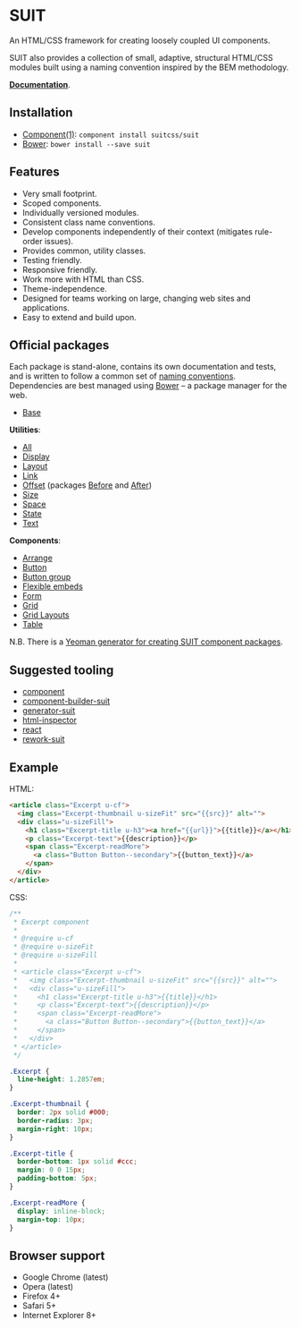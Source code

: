 # SUIT

An HTML/CSS framework for creating loosely coupled UI components.

SUIT also provides a collection of small, adaptive, structural HTML/CSS modules
built using a naming convention inspired by the BEM methodology.

**[Documentation](doc/README.md)**.


## Installation

* [Component(1)](http://component.io/): `component install suitcss/suit`
* [Bower](http://bower.io/): `bower install --save suit`

## Features

* Very small footprint.
* Scoped components.
* Individually versioned modules.
* Consistent class name conventions.
* Develop components independently of their context (mitigates rule-order
  issues).
* Provides common, utility classes.
* Testing friendly.
* Responsive friendly.
* Work more with HTML than CSS.
* Theme-independence.
* Designed for teams working on large, changing web sites and applications.
* Easy to extend and build upon.


## Official packages

Each package is stand-alone, contains its own documentation and tests, and is
written to follow a common set of [naming
conventions](doc/naming-conventions.md). Dependencies are best managed using
[Bower](http://bower.io/) – a package manager for the web.

* [Base](https://github.com/suitcss/base/)

**Utilities**:

* [All](https://github.com/suitcss/utils/)
* [Display](https://github.com/suitcss/utils-display/)
* [Layout](https://github.com/suitcss/utils-layout/)
* [Link](https://github.com/suitcss/utils-link/)
* [Offset](https://github.com/suitcss/utils-offset/) (packages [Before](https://github.com/suitcss/utils-before/) and [After](https://github.com/suitcss/utils-after/))
* [Size](https://github.com/suitcss/utils-size/)
* [Space](https://github.com/suitcss/utils-space/)
* [State](https://github.com/suitcss/utils-state/)
* [Text](https://github.com/suitcss/utils-text/)

**Components**:

* [Arrange](https://github.com/suitcss/arrange/)
* [Button](https://github.com/suitcss/button/)
* [Button group](https://github.com/suitcss/button-group/)
* [Flexible embeds](https://github.com/suitcss/flex-embed/)
* [Form](https://github.com/suitcss/form/)
* [Grid](https://github.com/suitcss/grid/)
* [Grid Layouts](https://github.com/suitcss/grid-layouts/)
* [Table](https://github.com/suitcss/table/)

N.B. There is a [Yeoman generator for creating SUIT component
packages](https://github.com/suitcss/generator-suit).


## Suggested tooling

* [component](https://github.com/component/component)
* [component-builder-suit](https://github.com/suitcss/component-builder-suit)
* [generator-suit](https://github.com/suitcss/generator-suit)
* [html-inspector](https://github.com/philipwalton/html-inspector)
* [react](https://github.com/facebook/react)
* [rework-suit](https://github.com/suitcss/rework-suit)


## Example

HTML:

```html
<article class="Excerpt u-cf">
  <img class="Excerpt-thumbnail u-sizeFit" src="{{src}}" alt="">
  <div class="u-sizeFill">
    <h1 class="Excerpt-title u-h3"><a href="{{url}}">{{title}}</a></h1>
    <p class="Excerpt-text">{{description}}</p>
    <span class="Excerpt-readMore">
      <a class="Button Button--secondary">{{button_text}}</a>
    </span>
  </div>
</article>
```

CSS:

```css
/**
 * Excerpt component
 *
 * @require u-cf
 * @require u-sizeFit
 * @require u-sizeFill
 *
 * <article class="Excerpt u-cf">
 *   <img class="Excerpt-thumbnail u-sizeFit" src="{{src}}" alt="">
 *   <div class="u-sizeFill">
 *     <h1 class="Excerpt-title u-h3">{{title}}</h1>
 *     <p class="Excerpt-text">{{description}}</p>
 *     <span class="Excerpt-readMore">
 *       <a class="Button Button--secondary">{{button_text}}</a>
 *     </span>
 *   </div>
 * </article>
 */

.Excerpt {
  line-height: 1.2857em;
}

.Excerpt-thumbnail {
  border: 2px solid #000;
  border-radius: 3px;
  margin-right: 10px;
}

.Excerpt-title {
  border-bottom: 1px solid #ccc;
  margin: 0 0 15px;
  padding-bottom: 5px;
}

.Excerpt-readMore {
  display: inline-block;
  margin-top: 10px;
}
```


## Browser support

* Google Chrome (latest)
* Opera (latest)
* Firefox 4+
* Safari 5+
* Internet Explorer 8+
